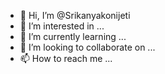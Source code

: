 - 👋 Hi, I’m @Srikanyakonijeti
- 👀 I’m interested in ...
- 🌱 I’m currently learning ...
- 💞️ I’m looking to collaborate on ...
- 📫 How to reach me ...

<!---
Srikanyakonijeti/Srikanyakonijeti is a ✨ special ✨ repository because its `README.md` (this file) appears on your GitHub profile.
You can click the Preview link to take a look at your changes.
--->
